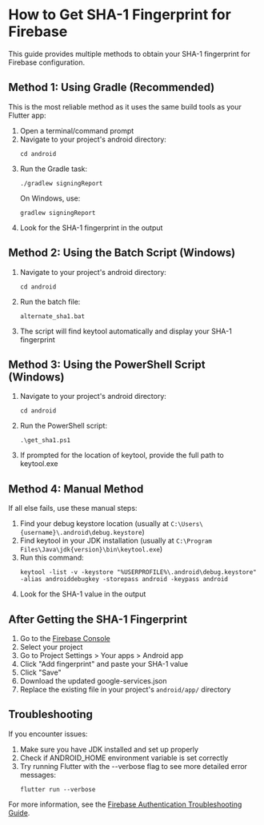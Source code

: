 # How to Get SHA-1 Fingerprint for Firebase

This guide provides multiple methods to obtain your SHA-1 fingerprint for Firebase configuration.

## Method 1: Using Gradle (Recommended)

This is the most reliable method as it uses the same build tools as your Flutter app:

1. Open a terminal/command prompt
2. Navigate to your project's android directory:
   ```
   cd android
   ```
3. Run the Gradle task:
   ```
   ./gradlew signingReport
   ```
   On Windows, use:
   ```
   gradlew signingReport
   ```
4. Look for the SHA-1 fingerprint in the output

## Method 2: Using the Batch Script (Windows)

1. Navigate to your project's android directory:
   ```
   cd android
   ```
2. Run the batch file:
   ```
   alternate_sha1.bat
   ```
3. The script will find keytool automatically and display your SHA-1 fingerprint

## Method 3: Using the PowerShell Script (Windows)

1. Navigate to your project's android directory:
   ```
   cd android
   ```
2. Run the PowerShell script:
   ```
   .\get_sha1.ps1
   ```
3. If prompted for the location of keytool, provide the full path to keytool.exe

## Method 4: Manual Method

If all else fails, use these manual steps:

1. Find your debug keystore location (usually at `C:\Users\{username}\.android\debug.keystore`)
2. Find keytool in your JDK installation (usually at `C:\Program Files\Java\jdk{version}\bin\keytool.exe`)
3. Run this command:
   ```
   keytool -list -v -keystore "%USERPROFILE%\.android\debug.keystore" -alias androiddebugkey -storepass android -keypass android
   ```
4. Look for the SHA-1 value in the output

## After Getting the SHA-1 Fingerprint

1. Go to the [Firebase Console](https://console.firebase.google.com/)
2. Select your project
3. Go to Project Settings > Your apps > Android app
4. Click "Add fingerprint" and paste your SHA-1 value
5. Click "Save"
6. Download the updated google-services.json
7. Replace the existing file in your project's `android/app/` directory

## Troubleshooting

If you encounter issues:

1. Make sure you have JDK installed and set up properly
2. Check if ANDROID_HOME environment variable is set correctly
3. Try running Flutter with the --verbose flag to see more detailed error messages:
   ```
   flutter run --verbose
   ```

For more information, see the [Firebase Authentication Troubleshooting Guide](./FIREBASE_ERRORS.md). 